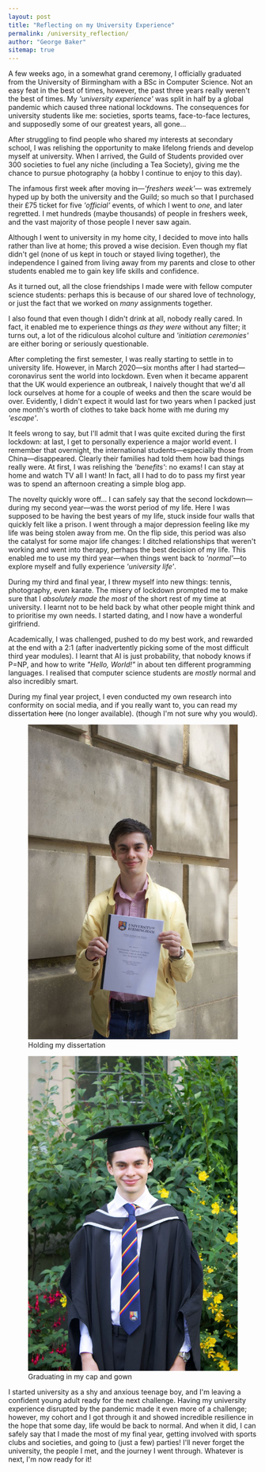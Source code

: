 ```yaml
---
layout: post
title: "Reflecting on my University Experience"
permalink: /university_reflection/
author: "George Baker"
sitemap: true
---
```


A few weeks ago, in a somewhat grand ceremony, I officially graduated from the University of Birmingham with a BSc in
Computer Science. Not an easy feat in the best of times, however, the past three years really weren't the best of times. My *'university
experience'* was split in half by a global pandemic which caused three national lockdowns. The consequences for university
students like me: societies, sports teams, face-to-face lectures, and supposedly some of our greatest years, all gone...

After struggling to find people who shared my interests at secondary school, I was relishing the opportunity to make lifelong
friends and develop myself at university. When I arrived, the Guild of Students provided over 300 societies to fuel
any niche (including a Tea Society), giving me the chance to pursue photography (a hobby I continue to enjoy to this day).

The infamous first week after moving in—*'freshers week'*— was extremely hyped up by both the university and the Guild;
so much so that I purchased their £75 ticket for five *'official'* events, of which I went to *one*, and later regretted.
I met hundreds (maybe thousands) of people in freshers week, and the vast majority of those people I never saw again.

Although I went to university in my home city, I decided to move into halls rather than live at home; this proved a wise
decision. Even though my flat didn't gel (none of us kept in touch or stayed living together), the independence I gained
from living away from my parents and close to other students enabled me to gain key life skills and confidence.

As it turned out, all the close friendships I made were with fellow computer science students: perhaps this is because of our shared love
of technology, or just the fact that we worked on *many* assignments together.

I also found that even though I didn't drink at all, nobody really cared. In fact, it enabled me to experience things
*as they were* without any filter; it turns out, a lot of the ridiculous alcohol culture and *'initiation ceremonies'*
are either boring or seriously questionable.

After completing the first semester, I was really starting to settle in to university life. However, in March 2020—six
months after I had started—coronavirus sent the world into lockdown. Even when it became apparent that the UK would experience an outbreak, I naively thought that we'd all lock
ourselves at home for a couple of weeks and then the scare would be over. Evidently, I didn't expect it
would last for two years when I packed just one month's worth of clothes to take back home with me during my *'escape'*.

It feels wrong to say, but I'll admit that I was quite excited during the first lockdown: at last, I get to personally
experience a major world event. I remember that overnight, the international students—especially those from China—disappeared.
Clearly their families had told them how bad things really were. At first, I was relishing the *'benefits'*: no exams! I can stay at home
and watch TV all I want! In fact, all I had to do to pass my first year was to spend an afternoon creating a simple
blog app.

The novelty quickly wore off... I can safely say that the second lockdown—during my second year—was
the worst period of my life. Here I was supposed to be having the best years of my life, stuck inside four walls that quickly
felt like a prison. I went through a major depression feeling like my life was being stolen away from me. On the flip side,
this period was also the catalyst for some major life changes: I ditched relationships that weren't working and went
into therapy, perhaps the best decision of my life. This enabled me to use my third year—when things went back to
*'normal'*—to explore myself and fully experience *'university life'*.

During my third and final year, I threw myself into new things: tennis, photography, even karate. The misery of lockdown
prompted me to make sure that I *absolutely made the most* of the short rest of my time at university. I learnt not to be held
back by what other people might think and to prioritise my own needs. I started dating, and I now have
a wonderful girlfriend.

Academically, I was challenged, pushed to do my best work, and rewarded at the end with a 2:1 (after inadvertently picking
some of the most difficult third year modules). I learnt that AI is just probability, that nobody knows if P=NP, and
how to write *"Hello, World!"* in about ten different programming languages. I realised that computer science students
are *mostly* normal and also incredibly smart.

During my final year project, I even conducted my own research
into conformity on social media, and if you really want to, you can read my dissertation ~~here~~ (no longer available).
(though I'm not sure why you would).

<div class="d-inline-flex w-100 flex-wrap">
<div class="w-50 p-2">
    <figure class="figure">
        <img src="/img/posts/dissertation.jpeg" alt="" class="img-fluid">
        <figcaption class="figure-caption">Holding my dissertation</figcaption>
    </figure>
</div>
<div class="w-50 p-2">
    <figure class="figure">
        <img src="/img/posts/graduation.jpeg" alt="" class="img-fluid">
        <figcaption class="figure-caption">Graduating in my cap and gown</figcaption>
    </figure>
</div>
</div>

I started university as a shy and anxious teenage boy, and I'm leaving a confident young adult ready for the next
challenge. Having my university experience disrupted by the pandemic made it even more of a challenge; however, my
cohort and I got through it and showed incredible resilience in the hope that some day, life would be back to normal.
And when it did, I can safely say that I made the most of my final year, getting involved with sports clubs and
societies, and going to (just a few) parties! I'll never forget the university, the people I met, and the journey I went
through. Whatever is next, I'm now ready for it!




